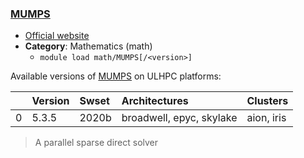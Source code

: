 ### [MUMPS](https://graal.ens-lyon.fr/MUMPS/)

* [Official website](https://graal.ens-lyon.fr/MUMPS/)
* __Category__: Mathematics (math)
    -  `module load math/MUMPS[/<version>]`

Available versions of [MUMPS](https://graal.ens-lyon.fr/MUMPS/) on ULHPC platforms:

|    | Version   | Swset   | Architectures            | Clusters   |
|---:|:----------|:--------|:-------------------------|:-----------|
|  0 | 5.3.5     | 2020b   | broadwell, epyc, skylake | aion, iris |

> A parallel sparse direct solver
